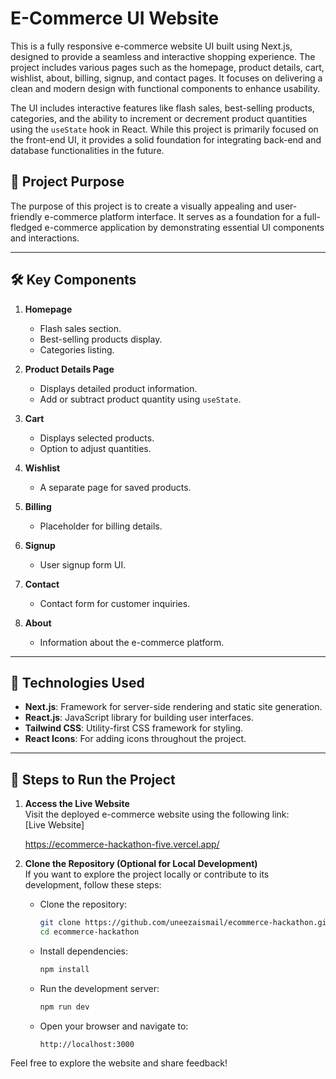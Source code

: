 # E-Commerce UI Website

This is a fully responsive e-commerce website UI built using Next.js, designed to provide a seamless and interactive shopping experience. The project includes various pages such as the homepage, product details, cart, wishlist, about, billing, signup, and contact pages. It focuses on delivering a clean and modern design with functional components to enhance usability.

The UI includes interactive features like flash sales, best-selling products, categories, and the ability to increment or decrement product quantities using the `useState` hook in React. While this project is primarily focused on the front-end UI, it provides a solid foundation for integrating back-end and database functionalities in the future.

## 🚀 Project Purpose

The purpose of this project is to create a visually appealing and user-friendly e-commerce platform interface. It serves as a foundation for a full-fledged e-commerce application by demonstrating essential UI components and interactions.

---

## 🛠️ Key Components

1. **Homepage**
   - Flash sales section.
   - Best-selling products display.
   - Categories listing.

2. **Product Details Page**
   - Displays detailed product information.
   - Add or subtract product quantity using `useState`.

3. **Cart**
   - Displays selected products.
   - Option to adjust quantities.

4. **Wishlist**
   - A separate page for saved products.

5. **Billing**
   - Placeholder for billing details.

6. **Signup**
   - User signup form UI.

7. **Contact**
   - Contact form for customer inquiries.

8. **About**
   - Information about the e-commerce platform.

---

## 🧰 Technologies Used

- **Next.js**: Framework for server-side rendering and static site generation.
- **React.js**: JavaScript library for building user interfaces.
- **Tailwind CSS**: Utility-first CSS framework for styling.
- **React Icons**: For adding icons throughout the project.

---

## 🔧 Steps to Run the Project

1. **Access the Live Website**  
   Visit the deployed e-commerce website using the following link:  
   [Live Website]
   
   https://ecommerce-hackathon-five.vercel.app/ 



2. **Clone the Repository (Optional for Local Development)**  
   If you want to explore the project locally or contribute to its development, follow these steps:  
   - Clone the repository:
     ```bash
     git clone https://github.com/uneezaismail/ecommerce-hackathon.git
     cd ecommerce-hackathon
     ```
   - Install dependencies:
     ```bash
     npm install
     ```
   - Run the development server:
     ```bash
     npm run dev
     ```
   - Open your browser and navigate to:
     ```
     http://localhost:3000
     ```

Feel free to explore the website and share feedback!